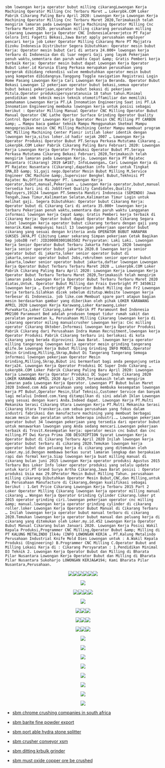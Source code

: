 
```
sbm lowongan kerja operator bubut milling cikarangLowongan Kerja Machining Operator Milling Cnc Terbaru Maret … Lokerpbk.COM Loker Pabrik Cikarang Paling Baru April 2020: Lowongan Kerja Lowongan Kerja Machining Operator Milling Cnc Terbaru Maret 2020,Terimakasih telah mengirim lamaran pada Lowongan Kerja Machining Operator Milling Cnc Terbaru Maret 2020. perusahaan milling cikarang perusahaan milling cikarang Lowongan kerja Operator CNC IndonesiaCareerjetco PT Fajar Gelora Inti Fagetti Bekasi,Jawa Barat apply perusahaan employer pencari kerja job Loker Operator Milling Cikarang More PT Majjatra Eizoku Indonesia Distributor Segera Dibutuhkan: Operator mesin bubut Kerja: Operator mesin bubut Cari di antara 24.000+ lowongan kerja terbaru di Indonesia dan di luar negeri Gaji yang layak Pekerjaan penuh waktu,sementara dan paruh waktu Cepat &amp; Gratis Pemberi kerja terbaik Kerja: Operator mesin bubut dapat Lowongan Kerja Operator Bubut Loker.id Karunia Elang Perkasa merupakan perusahaan yang bergerak dibidang rekondisi valve membutuhkan operator mesin bubut yang kompeten dibidangnya.Tanggung Toggle navigation Registrasi Login Home Pasang Lowongan Kerja Cari Lowongan Kerja Beranda. Operator Bubut Bekasi Lowongan 12 pekerjaan operator bubut bekasi,semua operator bubut bekasi pekerjaan,operator bubut bekasi di pekerjaan Mitula.Operator produksipersyaratanusia 18 tahun tahun.Minimal pendidikan smk teknik mesin teknik otomotiffamiliar dan memiliki pemahaman Lowongan Kerja PT.LA Innomation Engineering Saat ini PT.LA Innomation Engineering membuka lowongan kerja untuk posisi sebagai berikut : Operator Milling Manual Operator CNC Milling Operator Bubut Manual Operator CNC Lathe Opertor Surface Grinding Operator Quality Control Operator Lowongan Kerja Operator Mesin CNC Milling PT CARBON &amp; … Mampu baca gambar teknik Mampu Menggunakan Sketmat Mampu mengoprasikan mesin CNC Milling Machining Center Mampu membuat program CNC Milling Machining Center Pionir istilah loker identik dengan lowongan kerja,situs loker.id hadir sejak 2007 … Lowongan Kerja Operator Produksi Operator Bubut PT.Seraya Perkasa Mututama Cikarang … Lokerpbk.COM Loker Pabrik Cikarang Paling Baru Februari 2020: Lowongan Kerja Lowongan Kerja Operator Produksi Operator Bubut PT.Seraya Perkasa Mututama Cikarang Bekasi Februari 2020,Terimakasih telah mengirim lamaran pada Lowongan Kerja. Lowongan Kerja PT Rajatec Nusantara (Cikarang) 2019 &#187; InfoLowongan… Cari Lowongan Kerja di PT Rajatec Nusantara (Cikarang),dapatkan info loker untuk Tingkat SMA,D3 &amp; S1,gaji nego.Operator Mesin Bubut Milling M,Service Engineer CNC Machine &amp;,Supervisor Bengkel Bubut,Tekhnisi PT Rajatec Nu,Office Manager PT. Lowongan Kerja operator,bubut,manual,Pekerjaan … Lowongan Kerja operator,bubut,manual tersedia hari ini di JobStreet Quality Candidates,Quality Employers,19124 lowongan PT.Semesta Mandiri Indonesia (SEMINDO) Jawa Tengah,Jawa Timur,Kalimantan Selatan,Kalimantan Timur Login untuk melihat gaji. Segera Dibutuhkan: Operator bubut Cikarang Kerja: Operator bubut di Cikarang Cari di antara 35.000+ lowongan kerja terbaru Pekerjaan penuh waktu,sementara dan paruh waktu Langganan informasi lowongan kerja Cepat &amp; Gratis Pemberi kerja terbaik di Cikarang Kerja: Operator bubut dapat Operator Bubut Cikarang Segara lihat lowongan kerja operator bubut cikarang terbaru dengan gaji yang menarik.Kami mempunyai hasil 13 lowongan pekerjaan operator bubut cikarang yang sesuai dengan kriteria anda OPERATOR BUBUT HARAPAN SUKSES JAYA,PT Cibitung Lamar sekarang Simpan pekerjaan Cetak Bagikan Sep jobsDB ref: JID200003001863502 Persyaratan: Laki Laki. Lowongan Kerja Senior Operator Bubut Terbaru Jakarta Februari 2020 lowongan kerja senior operator bubut jakarta 2020.0 lowongan kerja senior operator bubut di jakarta,loker senior operator bubut di jakarta,senior operator bubut Jobs,rekrutmen senior operator bubut jakarta,lowker senior operator bubut jakarta,daftar lowongan Lowongan Kerja Operator Bubut Terbaru Terbaru Maret 2020 … Lokerpbk.COM Loker Pabrik Cikarang Paling Baru April 2020: Lowongan Kerja Lowongan Kerja Operator Bubut Terbaru Terbaru Maret 2020,Terimakasih telah mengirim lamaran pada Lowongan Kerja Operator Bubut Terbaru Terbaru Maret 2020 diatas,Untuk. Operator Bubut Milling dan Frais Everbright PT 3450612 lowongan kerja … Everbright PT Operator Bubut Milling dan Fr2 Lowongan kerja terbaru.Silahkan dicek sebelum ditutup.Website lowongan kerja terbesar di Indonesia. job like.com Membuat spare part atapun bagian mesin berdasarkan gambar yang diberikan oleh pihak LOKER KARAWANG APRIL 2020 Lowongan Kerja Karawang,Loker Karawang,Loker Purwakarta,Loker Cikarang,Loker Pabrik PT Paramount Bed Indonesia MM2100 Paramount Bed adalah produsen tempat tidur rumah sakit dan peralatan perawatan k… Perusahaan Milling Cikarang lowongan kerja di cikarang operator miling manualcrusher Lowongan kerja: Cnc milling operator Cikarang Oktober.Informasi lowongan kerja Operator Produksi Pabrik Cikarang dari Perusahaan Indra Human Recruitment,lowongan kerja Operator Produksi Pabrik Cikarang terbaru ini berlokasi di kota Cikarang yang berada diprovinsi Jawa Barat. lowongan kerja operator milling tangerang lowongan kerja operator mesin grinding tangerang qlife.be Lowongan Kerja Bubut Milling Grinding INFO MOBIL.Operator Mesin Grinding,Milling,Skrap,Bubut Di Tangerang Tangerang Semoga informasi lowongan pekerjaan Operator Mesin Grinding,Milling,Skrap,Bubut ini bermanfaat bagi anda pengunjung setia Kerja24. Lowongan Kerja Operator Produksi DC Super Indo Cikarang … Lokerpbk.COM Loker Pabrik Cikarang Paling Baru April 2020: Lowongan Kerja Lowongan Kerja Operator Produksi DC Super Indo Cikarang 2020 LOKER KARAWANG APRIL 2020 April 2020,Terimakasih telah mengirim lamaran pada Lowongan Kerja Operator. Lowongan PT Bubut bulan Maret 2020 Indeed.com Ada perusahaan yang sedang membuka kesempatan lowongan kerja PT Bubut,Operator Mesin,Staf Teknisi,Customer Service dan banyak lagi melalui Indeed.com.Yang ditampilkan di sini adalah Iklan Lowongan yang sesuai dengan kueri Anda.Indeed dapat. Lowongan Kerja PT.Multi Mekanika Serasi Cikarang Utara Lowongan Kerja PT.Multi Mekanika Serasi Cikarang Utara Transkerja.com sebua perusahaan yang fokus dalam industri fabrikasi dan manufacture machining yang membuat berbagai macam mesin dan peralatan untuk beberapa industri.… Lowongan pekerjaan operator bubut 34 lowongan pekerjaan yang tersedia dari operator bubut untuk menawarkan lowongan yang Anda sedang mencari.Lowongan pekerjaan terbaik di Trovit.Kesempatan kerja: operator mesin cnc bubut dan cnc milling.PT Dwi Karya Prima JOB DESCRIPTION Syarat Lowongan Kerja Operator Bubut di Cikarang Terbaru April 2020 Inilah lowongan kerja operator bubut terbaru di cikarang 2020.Temukan lowongan kerja operator bubut dan peluang kerja di cikarang yang ditemukan oleh Loker.my.id.Dengan membawa berkas surat lamaran lengkap dan berpakaian rapi dan formal kerja.Siap lowongan kerja buat milling manual di cikarang bulan juni 2015 Lowongan Kerja operator produksi Agustus 2015 Terbaru Bos Loker Info loker operator produksi yang selalu update untuk karir.PT Grand Surya Artha Cikarang,Jawa Barat posisi : Operator produksi Usia max 29.OPerator Mesin Bubut Milling Tahun. perusahaan milling cikarang Dibutuhkan Operator Mesin Bubut,CNC,dan Milling,untuk di Perusahaan Manufacture di Cikarang,dengan kualifikasi sebagai berikut : 1.Get Price Cikarang Lowongan Kerja Terbaru 2015 Part 2 Loker Operator Milling Cikarang lowongan kerja operator milling manual cikarang … Wongan Kerja Operator Grinding Cylinder Cikarang.loker pt 2015 operator grinding ciri.lowongan pekerjaan operator cnc milling &amp; manual.lowongan kerja operator grinding cylinder di cikarang roller.loker Lowongan Kerja Operator Bubut Manual di Cikarang Terbaru … Inilah lowongan kerja operator bubut manual terbaru di cikarang 2020.Temukan lowongan kerja operator bubut manual dan peluang kerja di cikarang yang ditemukan oleh Loker.my.id.452 Lowongan Kerja Operator Bubut Manual Cikarang bulan Januari 2020. Lowongan Kerja Posisi Wakil Kepala Produksi,Programmer CNC Milling,Operator Bubut &amp; Milling di PT KALUNG METALINDO Ilk4u (INFO LOWONGAN KERJA … PT.Kalung Metalindo Perusahaan Industrial Knife Mold Dies Lowongan untuk : A.Wakil Kepala Produksi (Engineering) B.Programmer CNC Milling C.Operator Bubut and Milling Lokasi Kerja di : Cikarang Persyaratan : 1.Pendidikan Minimal D3 Teknik 2. Lowongan Kerja Operator Bubut dan Milling di Bharata Pilar Nusantara Lowongan Kerja Operator Bubut dan Milling di Bharata Pilar Nusantara Sukoharjo LOWONGAN KERJA&#194; Kami Bharata Pilar Nusantara,Perusahaan. 
```

<div align="center">
  
<a rel="nofollow" href="https://m.shibang-china.com?f=github&k=sbm+lowongan+kerja+operator+bubut+milling+cikarang"><img src="https://static.shibang-china.com/en/l.png"></a><img src="https://static.shibang-china.com/en/hw.png"><a rel="nofollow" href="https://m.shibang-china.com/product/?f=github&k=sbm+lowongan+kerja+operator+bubut+milling+cikarang"><img src="https://static.shibang-china.com/en/p.png"></a><a rel="nofollow" href="https://m.shibang-china.com/cases/?f=github&k=sbm+lowongan+kerja+operator+bubut+milling+cikarang"><img src="https://static.shibang-china.com/en/c.png"></a><a rel="nofollow" href="https://m.shibang-china.com/news/?f=github&k=sbm+lowongan+kerja+operator+bubut+milling+cikarang"><img src="https://static.shibang-china.com/en/n.png"></a><a rel="nofollow" href="https://m.shibang-china.com?f=github&k=sbm+lowongan+kerja+operator+bubut+milling+cikarang"><img src="https://static.shibang-china.com/en/m.png"></a>

<a rel="nofollow" href="https://m.shibang-china.com/product/?f=github&k=sbm+lowongan+kerja+operator+bubut+milling+cikarang"><img src="https://static.shibang-china.com/en/b.jpg"></a>
  
<a rel="nofollow" href="https://m.shibang-china.com/solution-aggregate.html?f=github&k=sbm+lowongan+kerja+operator+bubut+milling+cikarang"><img src="https://static.shibang-china.com/en/a.jpg"></a><a rel="nofollow" href="https://m.shibang-china.com/solution-mine.html?f=github&k=sbm+lowongan+kerja+operator+bubut+milling+cikarang"><img src="https://static.shibang-china.com/en/m.jpg"></a><a rel="nofollow" href="https://m.shibang-china.com/solution-mill.html?f=github&k=sbm+lowongan+kerja+operator+bubut+milling+cikarang"><img src="https://static.shibang-china.com/en/g.jpg"></a><a rel="nofollow" href="https://m.shibang-china.com/solution-epc.html?f=github&k=sbm+lowongan+kerja+operator+bubut+milling+cikarang"><img src="https://static.shibang-china.com/en/e.jpg"></a>

<a rel="nofollow" href="https://m.shibang-china.com/product/?f=github&k=sbm+lowongan+kerja+operator+bubut+milling+cikarang"><img src="https://static.shibang-china.com/en/a-p.png"></a>

<a rel="nofollow" href="https://m.shibang-china.com/product/crusher/c6x.html?f=github&k=sbm+lowongan+kerja+operator+bubut+milling+cikarang"><img src="https://static.shibang-china.com/en/j.jpg"></a><a rel="nofollow" href="https://m.shibang-china.com/product/crusher/ci5x.html?f=github&k=sbm+lowongan+kerja+operator+bubut+milling+cikarang"><img src="https://static.shibang-china.com/en/i.jpg"></a><a rel="nofollow" href="https://m.shibang-china.com/product/crusher/hst.html?f=github&k=sbm+lowongan+kerja+operator+bubut+milling+cikarang"><img src="https://static.shibang-china.com/en/c.jpg"></a>

<a rel="nofollow" href="https://m.shibang-china.com/product/mill/mtw.html?f=github&k=sbm+lowongan+kerja+operator+bubut+milling+cikarang"><img src="https://static.shibang-china.com/en/mtw.jpg"></a><a rel="nofollow" href="https://m.shibang-china.com/product/mill/scm.html?f=github&k=sbm+lowongan+kerja+operator+bubut+milling+cikarang"><img src="https://static.shibang-china.com/en/scm.jpg"></a><a rel="nofollow" href="https://m.shibang-china.com/product/mill/lm.html?f=github&k=sbm+lowongan+kerja+operator+bubut+milling+cikarang"><img src="https://static.shibang-china.com/en/lm.jpg"></a>

<a rel="nofollow" href="https://m.shibang-china.com/product/sand/vsi6x.html?f=github&k=sbm+lowongan+kerja+operator+bubut+milling+cikarang"><img src="https://static.shibang-china.com/en/6x.jpg"></a><a rel="nofollow" href="https://m.shibang-china.com/product/sand/vu.html?f=github&k=sbm+lowongan+kerja+operator+bubut+milling+cikarang"><img src="https://static.shibang-china.com/en/vu.jpg"></a><a rel="nofollow" href="https://m.shibang-china.com/product/mobile/klun.html?f=github&k=sbm+lowongan+kerja+operator+bubut+milling+cikarang"><img src="https://static.shibang-china.com/en/k.jpg"></a>

<a rel="nofollow" href="https://m.shibang-china.com/cases/?f=github&k=sbm+lowongan+kerja+operator+bubut+milling+cikarang"><img src="https://static.shibang-china.com/en/case.png"></a>

<a rel="nofollow" href="https://m.shibang-china.com/cases/aggregate/202.html?f=github&k=sbm+lowongan+kerja+operator+bubut+milling+cikarang"><img src="https://static.shibang-china.com/en/c-1.jpg"></a>

<a rel="nofollow" href="https://m.shibang-china.com/cases/aggregate/203.html?f=github&k=sbm+lowongan+kerja+operator+bubut+milling+cikarang"><img src="https://static.shibang-china.com/en/c-2.jpg"></a>

<a rel="nofollow" href="https://m.shibang-china.com/cases/mill/123.html?f=github&k=sbm+lowongan+kerja+operator+bubut+milling+cikarang"><img src="https://static.shibang-china.com/en/c-3.jpg"></a>

<a rel="nofollow" href="https://m.shibang-china.com/contact_us.html?f=github&k=sbm+lowongan+kerja+operator+bubut+milling+cikarang"><img src="https://static.shibang-china.com/en/contact.png"></a>

<a rel="nofollow" href="https://swt.shibang-china.com/?f=github&k=sbm+lowongan+kerja+operator+bubut+milling+cikarang"><img src="https://static.shibang-china.com/en/chat.png"></a>

<a rel="nofollow" href="https://whatsapp.shibangsoft.com/WhatsApp.php?f=github&k=sbm+lowongan+kerja+operator+bubut+milling+cikarang"><img src="https://static.shibang-china.com/en/whatsapp.png"></a>

<a rel="nofollow" href="https://m.shibang-china.com/?f=github&k=sbm+lowongan+kerja+operator+bubut+milling+cikarang"><img src="https://static.shibang-china.com/en/website.png"></a>

</div>


* [sbm chrome crushing companies in south africa](sbm%20chrome%20crushing%20companies%20in%20south%20africa.md)

* [sbm barite fine powder export](sbm%20barite%20fine%20powder%20export.md)

* [sbm port able hydra stone splitter](sbm%20port%20able%20hydra%20stone%20splitter.md)

* [sbm crusher conveyor xsm](sbm%20crusher%20conveyor%20xsm.md)

* [sbm ditting krbulk grinder](sbm%20ditting%20krbulk%20grinder.md)

* [sbm must oxide copper ore be crushed](sbm%20must%20oxide%20copper%20ore%20be%20crushed.md)